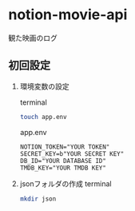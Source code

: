 # notion-movie-api
観た映画のログ

## 初回設定
1. 環境変数の設定

    terminal
    ```bash
    touch app.env
    ```
    app.env
    ```
    NOTION_TOKEN="YOUR TOKEN"
    SECRET_KEY=b"YOUR SECRET KEY"
    DB_ID="YOUR DATABASE ID"
    TMDB_KEY="YOUR TMDB KEY"
    ```
2. jsonフォルダの作成
    terminal
    ```bash
    mkdir json
    ```
